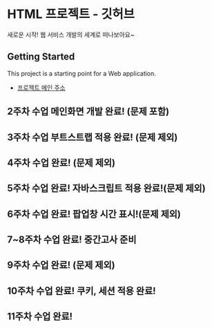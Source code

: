 # HTML 프로젝트 - 깃허브
새로운 시작! 웹 서비스 개발의 세계로 떠나보아요~
## Getting Started
This project is a starting point for a Web application.
- [프로젝트 메인 주소](https://github.com/imsue03/WEB_MAIN)
## 2주차 수업 메인화면 개발 완료! (문제 포함)
## 3주차 수업 부트스트랩 적용 완료! (문제 제외)
## 4주차 수업 완료! (문제 제외)
## 5주차 수업 완료! 자바스크립트 적용 완료!(문제 제외)
## 6주차 수업 완료! 팝업창 시간 표시!(문제 제외)
## 7~8주차 수업 완료! 중간고사 준비
## 9주차 수업 완료! (문제 제외)
## 10주차 수업 완료! 쿠키, 세션 적용 완료!
## 11주차 수업 완료! 
